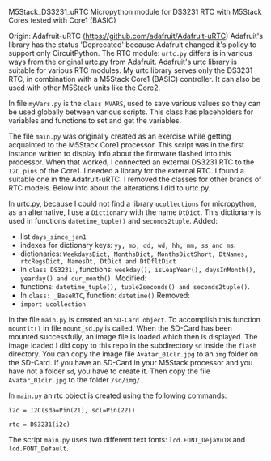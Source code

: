 M5Stack_DS3231_uRTC
 Micropython module for DS3231 RTC with M5Stack Cores
 tested with Core1 (BASIC)

 Origin: Adafruit-uRTC (https://github.com/adafruit/Adafruit-uRTC)
 Adafruit's library has the status 'Deprecated' because Adafruit changed it's policy to support only CircuitPython.
 The RTC module: ```urtc.py``` differs is in various ways from the original urtc.py from Adafruit.
 Adafruit's urtc library is suitable for various RTC modules. My urtc library serves only the DS3231 RTC,
 in combination with a M5Stack Core1 (BASIC) controller. It can also be used with other M5Stack units like the Core2.

 In file ```myVars.py``` is the ```class MVARS```, used to save various values so they can be used 
 globally between various scripts. This class has placeholders for variables and functions to set and get the variables.

 The file ```main.py``` was originally created as an exercise while getting acquainted to the M5Stack Core1 processor.
 This script was in the first instance written to display info about the firmware flashed into this processor. When that worked,
 I connected an external DS3231 RTC to the ```I2C pins``` of the Core1. I needed a library for the external RTC. I found a suitable one in the
 Adafruit-uRTC. I removed the classes for other brands of RTC models. Below info about the alterations I did to urtc.py.


In urtc.py, because I could not find a library ```ucollections``` for micropython,
as an alternative, I use a ```Dictionary``` with the name ```DtDict```. This dictionary is used in functions ```datetime_tuple()``` and
```seconds2tuple```.
Added:
- list ```days_since_jan1```
- indexes for dictionary keys: ```yy, mo, dd, wd, hh, mm, ss and ms```.
- dictionaries: ```WeekdaysDict, MonthsDict, MonthsDictShort, DtNames, rtcRegsDict, NamesDt, DtDict and DtDfltDict```
- In ```class DS3231:```, functions: ```weekday(), isLeapYear(), daysInMonth(), yearday() and cur_month()```.
Modified:
- functions: ```datetime_tuple(), tuple2seconds() and seconds2tuple()```.
- In ```class: _BaseRTC```, function: ```datetime()```
Removed:
- ```import ucollection```

In the file ```main.py``` is created an ```SD-Card object```. To accomplish this function ```mountit()``` in file ```mount_sd.py``` is called.
When the SD-Card has been mounted successfully, an image file is loaded which then is displayed.
The image loaded I did copy to this repo in the subdirectory ```sd``` inside the ```flash``` directory.
You can copy the image file ```Avatar_01clr.jpg``` to an ```img``` folder on the SD-Card. If you have an SD-Card in your M5Stack processor
and you have not a folder ```sd```, you have to create it. Then copy the file ```Avatar_01clr.jpg``` to the folder ```/sd/img/```.

In ```main.py``` an rtc object is created using the following commands:
```
i2c = I2C(sda=Pin(21), scl=Pin(22))

rtc = DS3231(i2c)
```

The script ```main.py``` uses two different text fonts:
    ```lcd.FONT_DejaVu18```  and ```lcd.FONT_Default```.


